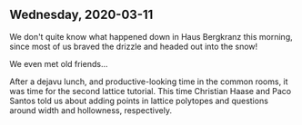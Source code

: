 ## Wednesday, 2020-03-11

We don't quite know what happened down in Haus Bergkranz this morning, since most of us braved the drizzle and headed out into the snow!


We even met old friends...

After a dejavu lunch, and productive-looking time in the common rooms, it was time for the second lattice tutorial. 
This time Christian Haase and Paco Santos told us about adding points in lattice polytopes and questions around width and hollowness, respectively.




